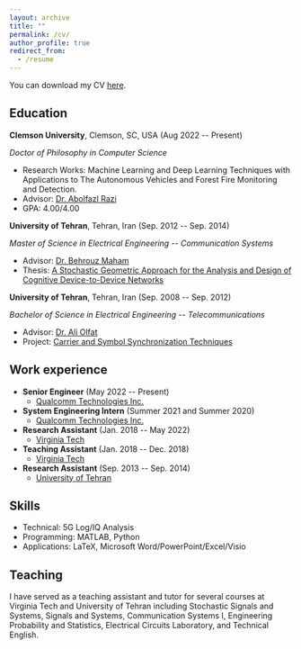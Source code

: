 ```yaml
---
layout: archive
title: ""
permalink: /cv/
author_profile: true
redirect_from:
  - /resume
---
```


You can download my CV [here](CV.pdf).

Education
-----------
**Clemson University**, Clemson, SC, USA (Aug 2022 -- Present)

*Doctor of Philosophy in Computer Science*
* Research Works: Machine Learning and Deep Learning Techniques with Applications to The Autonomous Vehicles and Forest Fire Monitoring and Detection.
* Advisor: [Dr. Abolfazl Razi](https://scholar.google.com/citations?user=DhwC8gsAAAAJ&hl=en)
* GPA: 4.00/4.00 

**University of Tehran**, Tehran, Iran (Sep. 2012 -- Sep. 2014)

*Master of Science in Electrical Engineering -- Communication Systems*
* Advisor: [Dr. Behrouz Maham](https://sites.google.com/site/behrouzmaham/)
* Thesis: [A Stochastic Geometric Approach for the Analysis and Design of Cognitive Device-to-Device Networks](Morteza_MSc_Thesis.pdf)

**University of Tehran**, Tehran, Iran (Sep. 2008 -- Sep. 2012)

*Bachelor of Science in Electrical Engineering -- Telecommunications*
* Advisor: [Dr. Ali Olfat](https://scholar.google.com/citations?user=VmZ3M3UAAAAJ&hl=en)
* Project: [Carrier and Symbol Synchronization Techniques](Morteza_BSc_Project.pdf)

Work experience
-----------
* **Senior Engineer** (May 2022 -- Present)
  * [Qualcomm Technologies Inc.](https://www.qualcomm.com)
* **System Engineering Intern** (Summer 2021 and Summer 2020)
  * [Qualcomm Technologies Inc.](https://www.qualcomm.com)
* **Research Assistant** (Jan. 2018 -- May 2022)
  * [Virginia Tech](https://vt.edu)
* **Teaching Assistant** (Jan. 2018 -- Dec. 2018)
  * [Virginia Tech](https://vt.edu)
* **Research Assistant** (Sep. 2013 -- Sep. 2014)
  * [University of Tehran](https://ut.ac.ir/en)
  
Skills
-----------
* Technical: 5G Log/IQ Analysis
* Programming: MATLAB, Python
* Applications: LaTeX, Microsoft Word/PowerPoint/Excel/Visio  
  
Teaching
-----------
I have served as a teaching assistant and tutor for several courses at Virginia Tech and University of Tehran including Stochastic Signals and Systems, Signals and Systems, Communication Systems I, Engineering Probability and Statistics, Electrical Circuits Laboratory, and Technical English.
